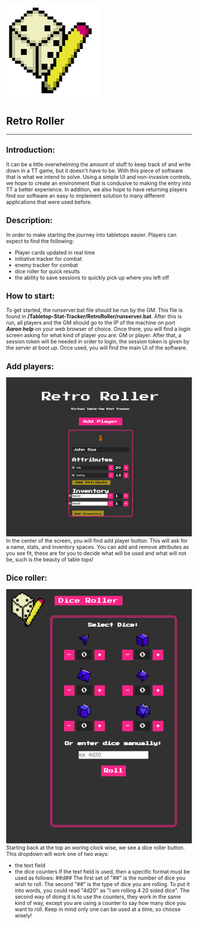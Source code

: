![retro roller logo](frontEnd/dndLogo.png)


# Retro Roller
---

## Introduction:
It can be a little overwhelming the amount of stuff to keep track of and write down in a TT game, but it doesn't have to be. With this piece of software that is what we intend to solve. Using a simple UI and non-invasive controls, we hope to create an environment that is condusive to making the entry into TT a better experience. In addition, we also hope to have returning players find our software an easy to implement solution to many different applications that were used before.

## Description:
In order to make starting the journey into tabletops easier. Players can expect to find the following:
- Player cards updated in real time
- initiative tracker for combat
- enemy tracker for combat
- dice roller for quick results
- the ability to save sessions to quickly pick up where you left off

## How to start:
To get started, the runserver.bat file should be run by the GM. This file is found in **/Tabletop-Stat-Tracker/RetroRoller/runserver.bat**. After this is run, all players and the GM should go to the IP of the machine on port ***Aaron help*** on your web browser of choice. Once there, you will find a login screen asking for what kind of player you are: GM or player. After that, a session token will be needed in order to login, the session token is given by the server at boot up. Once used, you will find the main UI of the software.

## Add players:
![Add player](exImg/Add_player.png)
In the center of the screen, you will find add player button. This will ask for a name, stats, and inventory spaces. You can add and remove attributes as you see fit, these are for you to decide what will be used and what will not be, such is the beauty of table tops!

## Dice roller:
![Dice Roller](exImg/Dice_roller.png)
Starting back at the top an woring clock wise, we see a dice roller button. This dropdown will work one of two ways:
- the text field 
- the dice counters
If the text field is used, then a specific format must be used as follows:
##d##
The first set of "##" is the number of dice you wish to roll. The second "##" is the type of dice you are rolling. To put it into words, you could read "4d20" as "I am rolling 4 20 sided dice". The second way of doing it is to use the counters, they work in the same kind of way, except you are using a counter to say how many dice you want to roll. Keep in mind only one can be used at a time, so choose wisely!


